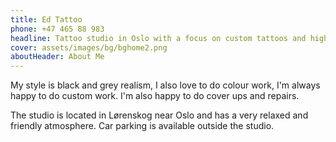 ```yaml
---
title: Ed Tattoo
phone: +47 465 88 983
headline: Tattoo studio in Oslo with a focus on custom tattoos and high quality work.
cover: assets/images/bg/bghome2.png
aboutHeader: About Me
---
```

My style is black and grey realism, I also love to do colour work, I'm always happy to do custom work. I'm also happy to do cover ups and repairs.

The studio is located in Lørenskog near Oslo and has a very relaxed and friendly atmosphere. Car parking is available outside the studio. 

